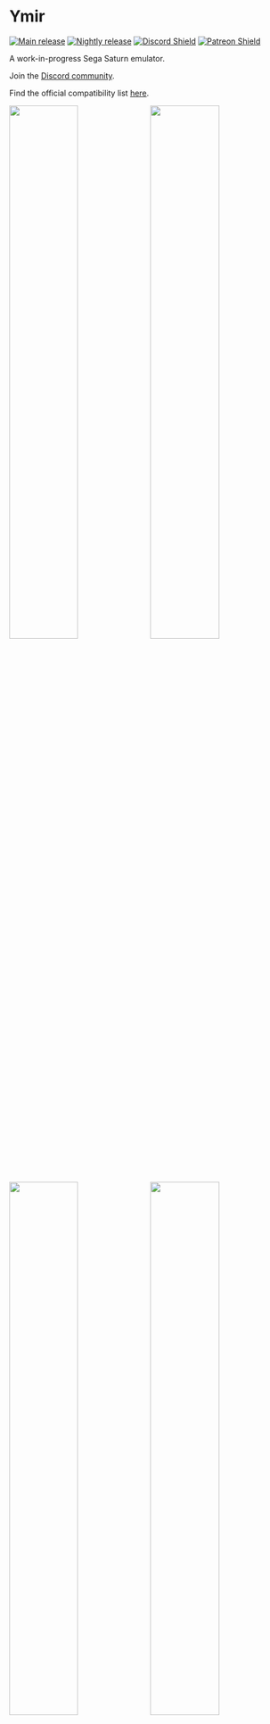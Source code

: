 # Ymir

[![Main release](https://github.com/StrikerX3/Ymir/actions/workflows/main-release.yaml/badge.svg)](https://github.com/StrikerX3/Ymir/actions/workflows/release.yaml) [![Nightly release](https://github.com/StrikerX3/Ymir/actions/workflows/nightly-release.yaml/badge.svg)](https://github.com/StrikerX3/Ymir/actions/workflows/nightly-release.yaml) <a href="https://discord.gg/NN3A7n5dzn">![Discord Shield](https://discord.com/api/guilds/1368676375627694341/widget.png?style=shield)</a> <a href="https://patreon.com/StrikerX3">![Patreon Shield](https://img.shields.io/badge/Patreon-F96854?style=flat&logo=patreon&logoColor=white)</a>

A work-in-progress Sega Saturn emulator.

Join the [Discord community](https://discord.gg/NN3A7n5dzn).

Find the official compatibility list [here](https://docs.google.com/spreadsheets/d/1SLZzL9LelSlpEmTKy8cjaQnE7mew2uW1rfCgcekO58Q/edit?usp=sharing).

<div class="grid" markdown>
  <img width="49.5%" src="https://github.com/StrikerX3/Ymir/blob/main/docs/images/cd-player.png"/>
  <img width="49.5%" src="https://github.com/StrikerX3/Ymir/blob/main/docs/images/sonic-r.png"/>
  <img width="49.5%" src="https://github.com/StrikerX3/Ymir/blob/main/docs/images/virtua-fighter-2.png"/>
  <img width="49.5%" src="https://github.com/StrikerX3/Ymir/blob/main/docs/images/radiant-silvergun.png"/>
  <img width="49.5%" src="https://github.com/StrikerX3/Ymir/blob/main/docs/images/panzer-dragoon-saga.png"/>
  <img width="49.5%" src="https://github.com/StrikerX3/Ymir/blob/main/docs/images/nights-into-dreams.png"/>
  <img width="100%" src="https://github.com/StrikerX3/Ymir/blob/main/docs/images/debugger.png"/>
</div>


## Features

- Load games from MAME CHD, BIN+CUE, IMG+CCD, MDF+MDS or ISO files
- Automatic IPL (BIOS) ROM detection
- Automatic region switching
- Up to two players with standard Control Pads or 3D Control Pads on both ports (more to come)
- Fully customizable keybindings
- Backup RAM, DRAM and ROM cartridges (more to come)
- Integrated backup memory manager to import and export saves, and transfer between internal and cartridge RAM
- Save states
- Rewinding (up to one minute at 60 fps), turbo speed, frame step (forwards and backwards)
- Full screen mode with VRR support and low input lag
- Optional deinterlaced/progressive rendering of high resolution modes
- A work-in-progress feature-rich debugger


## Usage

Grab the latest release [here](https://github.com/StrikerX3/Ymir/releases/latest).
Check the [Releases](https://github.com/StrikerX3/Ymir/releases) page for previous versions.

Ymir does not require installation. Simply download it to any directory and run the executable.
On Windows you might also need to install the latest [Microsoft Visual C++ Redistributable package](https://learn.microsoft.com/en-us/cpp/windows/latest-supported-vc-redist) ([x86_64 installer](https://aka.ms/vs/17/release/vc_redist.x64.exe)).

The program accepts command-line arguments. Invoke `ymir-sdl3 --help` to list the options:

```
Ymir - Sega Saturn emulator
Usage:
  Ymir [OPTION...] positional parameters

  -p, --profile arg  Path to profile directory
  -h, --help         Display help text
  -f, --fullscreen   Start in fullscreen mode
  -P, --paused       Start paused
```

Use `-p <profile-path>` to point to a separate set of configuration and state files, useful if you wish to have different user profiles (hence the name).

The options are case-sensitive -- lowercase `-p` sets the profile path, uppercase `-P` makes the emulator start paused.

Note that the Windows version does not output anything to the console, but it does honor the command line parameters.

Ymir requires an IPL (BIOS) ROM to work. You can place the ROMs under the `roms` directory created alongside the executable on the first run.
The emulator will scan and automatically select the IPL ROM matching the loaded disc. If no disc is loaded, it will use a ROM matching the first preferred region. Failing that, it will pick whatever is available.
You can override the selection on Settings > IPL.

Ymir can load game disc images from MAME CHD, BIN+CUE, IMG+CCD, MDF+MDS or ISO files. It does not support injecting .elf files directly at the moment.


## Compiling

See [COMPILING.md](COMPILING.md).


## Support my work

If you enjoy my projects and want to help me keep developing them, consider supporting me:
- [Patreon](https://www.patreon.com/StrikerX3) for ongoing support
- PIX for one-time donations in Brazil: ask me on Discord.

Your support is completely optional but genuinely appreciated. It helps me dedicate more time and energy to these passion projects while keeping everything open-source and free for everyone. Thank you!
